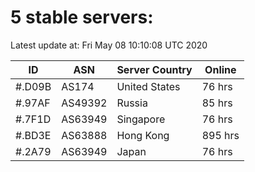 # 5 stable servers:

Latest update at: Fri May 08 10:10:08 UTC 2020

| ID | ASN | Server Country | Online |
| -- | --- | -------------- | ------ |
| #.D09B | AS174 | United States | 76 hrs |
| #.97AF | AS49392 | Russia | 85 hrs |
| #.7F1D | AS63949 | Singapore | 76 hrs |
| #.BD3E | AS63888 | Hong Kong | 895 hrs |
| #.2A79 | AS63949 | Japan | 76 hrs |


